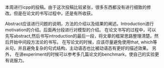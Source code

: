 本周进行icpp的投稿。由于这次投稿比较紧张，很多东西都没有进行细致的修改。但是在论文的书写过程中，还是有所收获。

Abstract应该进行问题的说明，方法的介绍以及结果的阐述。Introduction进行motivation的介绍。后面再分段进行对模型的介绍。
在论文书写的过程中，可以先写abstract,然后书写introduction的最后一段，将文章的框架思路整理清楚。然后开始中间段方法论的书写。
在写论文的时候，应该尽量避免使用that, which等从句，并且避免复杂的句式结构，主动语态也比被动语态有更好的描述效果。 
另外， 在讲experiment的时候可以参考多几篇论文的benchmark，使自己的实验更有说服力。
